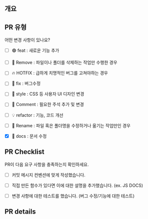 ## 개요

<!-- 한 줄 요약 -->

## PR 유형

어떤 변경 사항이 있나요?

-   [ ] 🟢 feat : 새로운 기능 추가
-   [ ] 🔴 Remove : 파일이나 폴더를 삭제하는 작업만 수행한 경우
-   [ ] 🔥 HOTFIX : 급하게 치명적인 버그를 고쳐야하는 경우
-   [ ] 🐞 fix : 버그수정
-   [ ] 🎁 style : CSS 등 사용자 UI 디자인 변경
-   [ ] 💬 Comment : 필요한 주석 추가 및 변경
-   [ ] 💡 refactor : 기능, 코드 개선
-   [ ] 🔖 Rename : 파일 혹은 폴더명을 수정하거나 옮기는 작업만인 경우
-   [x] 📂 docs : 문서 수정


## PR Checklist

PR이 다음 요구 사항을 충족하는지 확인하세요.

-   [ ] 커밋 메시지 컨벤션에 맞게 작성했습니다.
-   [ ] 직접 만든 함수가 있다면 이에 대한 설명을 추가했습니다. (ex. JS DOCS)
-   [ ] 변경 사항에 대한 테스트를 했습니다. (버그 수정/기능에 대한 테스트)


## PR details

<!-- 변경 사항 및 관련 이슈에 대해 간단하게 작성해주세요. 어떻게보다 무엇을 왜 수정했는지 설명해주세요. -->
<!-- 직접 만든 함수가 있다면 예제를 만들어 상세히 설명해주세요. (코드 캡쳐) -->
